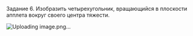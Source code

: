 Задание 6. Изобразить четырехугольник, вращающийся в плоскости апплета вокруг своего центра тяжести.

![Uploading image.png…]()
